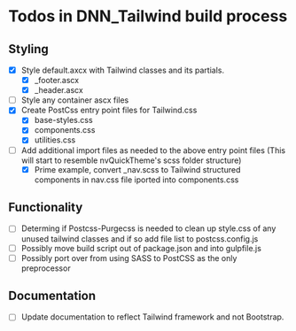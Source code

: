 # Todos in DNN_Tailwind build process

## Styling

- [x] Style default.axcx with Tailwind classes and its partials.
  - [x] \_footer.ascx
  - [x] \_header.ascx
- [ ] Style any container ascx files
- [x] Create PostCss entry point files for Tailwind.css
  - [x] base-styles.css
  - [x] components.css
  - [x] utilities.css
- [ ] Add additional import files as needed to the above entry point files (This will start to resemble nvQuickTheme's scss folder structure)
  - [x] Prime example, convert \_nav.scss to Tailwind structured components in nav.css file iported into components.css

## Functionality

- [ ] Determing if Postcss-Purgecss is needed to clean up style.css of any unused tailwind classes and if so add file list to postcss.config.js
- [ ] Possibly move build script out of package.json and into gulpfile.js
- [ ] Possibly port over from using SASS to PostCSS as the only preprocessor

## Documentation

- [ ] Update documentation to reflect Tailwind framework and not Bootstrap.
